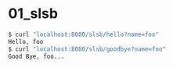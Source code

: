 # 01_slsb

``` sh
$ curl "localhost:8080/slsb/hello?name=foo"
Hello, foo
$ curl "localhost:8080/slsb/goodbye?name=foo"
Good Bye, foo...
```